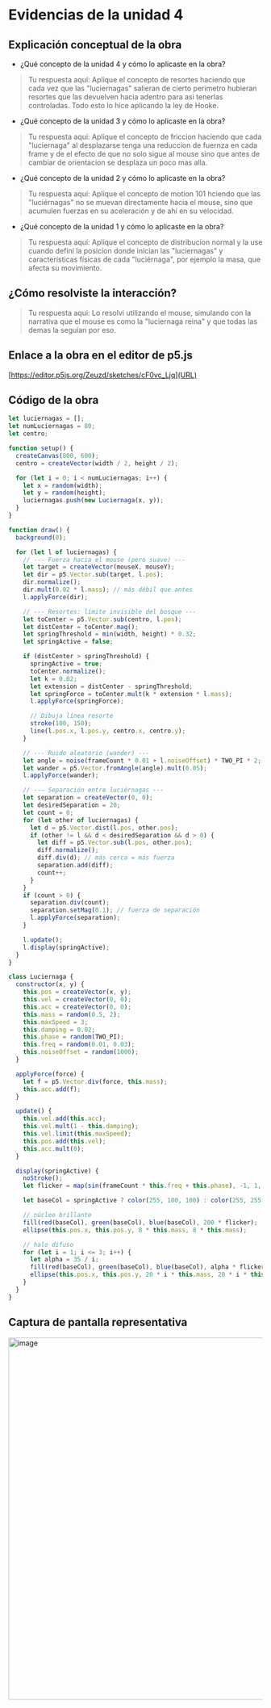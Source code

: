 # Evidencias de la unidad 4

## Explicación conceptual de la obra

* ¿Qué concepto de la unidad 4 y cómo lo aplicaste en la obra?
> Tu respuesta aquí:
> Aplique el concepto de resortes haciendo que cada vez que las "luciernagas" salieran de cierto perimetro hubieran resortes que las devuelven hacia adentro para asi tenerlas controladas. Todo esto lo hice aplicando la ley de Hooke.

* ¿Qué concepto de la unidad 3 y cómo lo aplicaste en la obra?
> Tu respuesta aquí:
> Aplique el concepto de friccion haciendo que cada "luciernaga" al desplazarse tenga una reduccion de fuernza en cada frame y de el efecto de que no solo sigue al mouse sino que antes de cambiar de orientacion se desplaza un poco mas alla.

* ¿Qué concepto de la unidad 2 y cómo lo aplicaste en la obra?
> Tu respuesta aquí:
> Aplique el concepto de motion 101 hciendo que las "luciérnagas" no se muevan directamente hacia el mouse, sino que acumulen fuerzas en su aceleración y de ahí en su velocidad.

* ¿Qué concepto de la unidad 1 y cómo lo aplicaste en la obra?
> Tu respuesta aquí:
> Aplique el concepto de distribucion normal y la use cuando definí la posicion donde inician las "luciernagas" y características físicas de cada "luciérnaga", por ejemplo la masa, que afecta su movimiento.

## ¿Cómo resolviste la interacción?
> Tu respuesta aquí:
> Lo resolvi utilizando el mouse, simulando con la narrativa que el mouse es como la "luciernaga reina" y que todas las demas la seguian por eso.

## Enlace a la obra en el editor de p5.js

[https://editor.p5js.org/Zeuzd/sketches/cF0vc_Ljq](URL)

## Código de la obra 

``` js
let luciernagas = [];
let numLuciernagas = 80;
let centro;

function setup() {
  createCanvas(800, 600);
  centro = createVector(width / 2, height / 2);

  for (let i = 0; i < numLuciernagas; i++) {
    let x = random(width);
    let y = random(height);
    luciernagas.push(new Luciernaga(x, y));
  }
}

function draw() {
  background(0);

  for (let l of luciernagas) {
    // --- Fuerza hacia el mouse (pero suave) ---
    let target = createVector(mouseX, mouseY);
    let dir = p5.Vector.sub(target, l.pos);
    dir.normalize();
    dir.mult(0.02 * l.mass); // más débil que antes
    l.applyForce(dir);

    // --- Resortes: límite invisible del bosque ---
    let toCenter = p5.Vector.sub(centro, l.pos);
    let distCenter = toCenter.mag();
    let springThreshold = min(width, height) * 0.32;
    let springActive = false;

    if (distCenter > springThreshold) {
      springActive = true;
      toCenter.normalize();
      let k = 0.02; 
      let extension = distCenter - springThreshold;
      let springForce = toCenter.mult(k * extension * l.mass);
      l.applyForce(springForce);

      // Dibuja línea resorte
      stroke(100, 150);
      line(l.pos.x, l.pos.y, centro.x, centro.y);
    }

    // --- Ruido aleatorio (wander) ---
    let angle = noise(frameCount * 0.01 + l.noiseOffset) * TWO_PI * 2;
    let wander = p5.Vector.fromAngle(angle).mult(0.05);
    l.applyForce(wander);

    // --- Separación entre luciérnagas ---
    let separation = createVector(0, 0);
    let desiredSeparation = 20;
    let count = 0;
    for (let other of luciernagas) {
      let d = p5.Vector.dist(l.pos, other.pos);
      if (other != l && d < desiredSeparation && d > 0) {
        let diff = p5.Vector.sub(l.pos, other.pos);
        diff.normalize();
        diff.div(d); // más cerca = más fuerza
        separation.add(diff);
        count++;
      }
    }
    if (count > 0) {
      separation.div(count);
      separation.setMag(0.1); // fuerza de separación
      l.applyForce(separation);
    }

    l.update();
    l.display(springActive);
  }
}

class Luciernaga {
  constructor(x, y) {
    this.pos = createVector(x, y);
    this.vel = createVector(0, 0);
    this.acc = createVector(0, 0);
    this.mass = random(0.5, 2);
    this.maxSpeed = 3;
    this.damping = 0.02;
    this.phase = random(TWO_PI);
    this.freq = random(0.01, 0.03);
    this.noiseOffset = random(1000);
  }

  applyForce(force) {
    let f = p5.Vector.div(force, this.mass);
    this.acc.add(f);
  }

  update() {
    this.vel.add(this.acc);
    this.vel.mult(1 - this.damping);
    this.vel.limit(this.maxSpeed);
    this.pos.add(this.vel);
    this.acc.mult(0);
  }

  display(springActive) {
    noStroke();
    let flicker = map(sin(frameCount * this.freq + this.phase), -1, 1, 0.5, 1);

    let baseCol = springActive ? color(255, 100, 100) : color(255, 255, 150);

    // núcleo brillante
    fill(red(baseCol), green(baseCol), blue(baseCol), 200 * flicker);
    ellipse(this.pos.x, this.pos.y, 8 * this.mass, 8 * this.mass);

    // halo difuso
    for (let i = 1; i <= 3; i++) {
      let alpha = 35 / i;
      fill(red(baseCol), green(baseCol), blue(baseCol), alpha * flicker);
      ellipse(this.pos.x, this.pos.y, 20 * i * this.mass, 20 * i * this.mass);
    }
  }
}

```

## Captura de pantalla representativa

<img width="885" height="717" alt="image" src="https://github.com/user-attachments/assets/444f44b9-0272-49d6-aa27-7ab0c318fdd8" />






